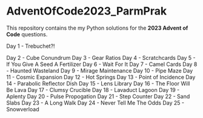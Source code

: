 # AdventOfCode2023_ParmPrak

This repository contains the my Python solutions for the **2023 Advent of Code** questions.

Day 1 - Trebuchet?!

Day 2 - Cube Conundrum
Day 3 - Gear Ratios
Day 4 - Scratchcards
Day 5 - If You Give A Seed A Fertilizer
Day 6 - Wait For It
Day 7 - Camel Cards
Day 8 - Haunted Wasteland
Day 9 - Mirage Maintenance
Day 10 - Pipe Maze
Day 11 - Cosmic Expansion
Day 12 - Hot Springs
Day 13 - Point of Incidence
Day 14 - Parabolic Reflector Dish
Day 15 - Lens Library
Day 16 - The Floor Will Be Lava
Day 17 - Clumsy Crucible
Day 18 - Lavaduct Lagoon
Day 19 - Aplenty
Day 20 - Pulse Propogation
Day 21 - Step Counter
Day 22 - Sand Slabs
Day 23 - A Long Walk
Day 24 - Never Tell Me The Odds
Day 25 - Snowverload
